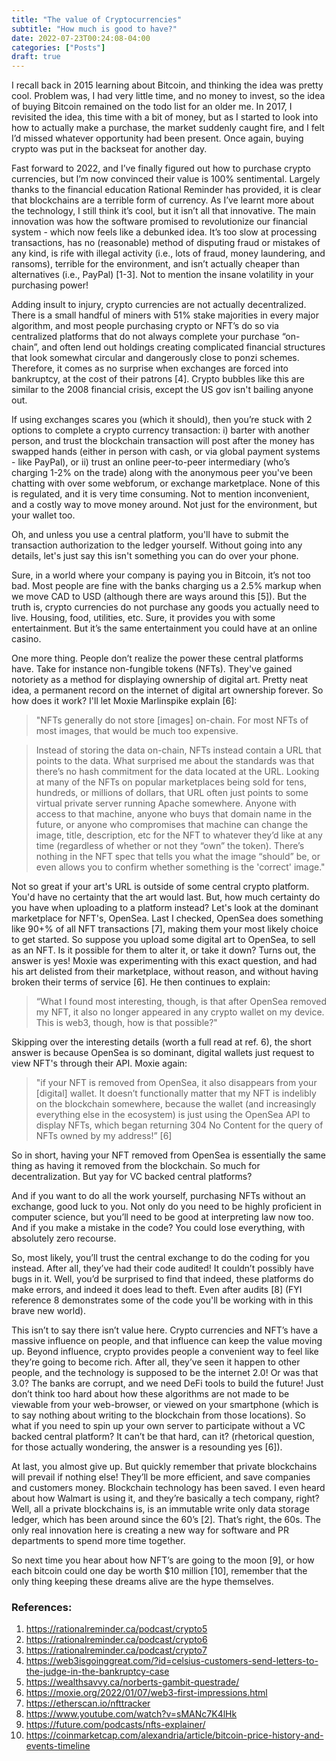 ```yaml
---
title: "The value of Cryptocurrencies"
subtitle: "How much is good to have?"
date: 2022-07-23T00:24:08-04:00
categories: ["Posts"]
draft: true
---
```


I recall back in 2015 learning about Bitcoin, and thinking the idea was pretty cool. Problem was, I had very little time, and no money to invest, so the idea of buying Bitcoin remained on the todo list for an older me. In 2017, I revisited the idea, this time with a bit of money, but as I started to look into how to actually make a purchase, the market suddenly caught fire, and I felt I’d missed whatever opportunity had been present. Once again, buying crypto was put in the backseat for another day.

Fast forward to 2022, and I’ve finally figured out how to purchase crypto currencies, but I’m now convinced their value is 100% sentimental. Largely thanks to the financial education Rational Reminder has provided, it is clear that blockchains are a terrible form of currency. As I’ve learnt more about the technology, I still think it’s cool, but it isn’t all that innovative. The main innovation was how the software promised to revolutionize our financial system - which now feels like a debunked idea. It’s too slow at processing transactions, has no (reasonable) method of disputing fraud or mistakes of any kind, is rife with illegal activity (i.e., lots of fraud, money laundering, and ransoms), terrible for the environment, and isn’t actually cheaper than alternatives (i.e., PayPal) [1-3]. Not to mention the insane volatility in your purchasing power!

Adding insult to injury, crypto currencies are not actually decentralized. There is a small handful of miners with 51% stake majorities in every major algorithm, and most people purchasing crypto or NFT’s do so via centralized platforms that do not always complete your purchase “on-chain”, and often lend out holdings creating complicated financial structures that look somewhat circular and dangerously close to ponzi schemes. Therefore, it comes as no surprise when exchanges are forced into bankruptcy, at the cost of their patrons [4]. Crypto bubbles like this are similar to the 2008 financial crisis, except the US gov isn't bailing anyone out.

If using exchanges scares you (which it should), then you’re stuck with 2 options to complete a crypto currency transaction: i) barter with another person, and trust the blockchain transaction will post after the money has swapped hands (either in person with cash, or via global payment systems - like PayPal), or ii) trust an online peer-to-peer intermediary (who’s charging 1-2% on the trade) along with the anonymous peer you've been chatting with over some webforum, or exchange marketplace. None of this is regulated, and it is very time consuming. Not to mention inconvenient, and a costly way to move money around. Not just for the environment, but your wallet too.

Oh, and unless you use a central platform, you'll have to submit the transaction authorization to the ledger yourself. Without going into any details, let's just say this isn't something you can do over your phone.

Sure, in a world where your company is paying you in Bitcoin, it’s not too bad. Most people are fine with the banks charging us a 2.5% markup when we move CAD to USD (although there are ways around this [5]). But the truth is, crypto currencies do not purchase any goods you actually need to live. Housing, food, utilities, etc. Sure, it provides you with some entertainment. But it’s the same entertainment you could have at an online casino.

One more thing. People don’t realize the power these central platforms have. Take for instance non-fungible tokens (NFTs). They've gained notoriety as a method for displaying ownership of digital art. Pretty neat idea, a permanent record on the internet of digital art ownership forever. So how does it work? I'll let Moxie Marlinspike explain [6]:

> "NFTs generally do not store [images] on-chain. For most NFTs of most images, that would be much too expensive.

> Instead of storing the data on-chain, NFTs instead contain a URL that points to the data. What surprised me about the standards was that there’s no hash commitment for the data located at the URL. Looking at many of the NFTs on popular marketplaces being sold for tens, hundreds, or millions of dollars, that URL often just points to some virtual private server running Apache somewhere. Anyone with access to that machine, anyone who buys that domain name in the future, or anyone who compromises that machine can change the image, title, description, etc for the NFT to whatever they’d like at any time (regardless of whether or not they “own” the token). There’s nothing in the NFT spec that tells you what the image “should” be, or even allows you to confirm whether something is the 'correct' image."

Not so great if your art's URL is outside of some central crypto platform. You'd have no certainty that the art would last. But, how much certainty do you have when uploading to a platform instead? Let's look at the dominant marketplace for NFT's, OpenSea. Last I checked, OpenSea does something like 90+% of all NFT transactions [7], making them your most likely choice to get started. So suppose you upload some digital art to OpenSea, to sell as an NFT. Is it possible for them to alter it, or take it down? Turns out, the answer is yes! Moxie was experimenting with this exact question, and had his art delisted from their marketplace, without reason, and without having broken their terms of service [6]. He then continues to explain:

> “What I found most interesting, though, is that after OpenSea removed my NFT, it also no longer appeared in any crypto wallet on my device. This is web3, though, how is that possible?"

Skipping over the interesting details (worth a full read at ref. 6), the short answer is because OpenSea is so dominant, digital wallets just request to view NFT's through their API. Moxie again:

> "if your NFT is removed from OpenSea, it also disappears from your [digital] wallet. It doesn’t functionally matter that my NFT is indelibly on the blockchain somewhere, because the wallet (and increasingly everything else in the ecosystem) is just using the OpenSea API to display NFTs, which began returning 304 No Content for the query of NFTs owned by my address!” [6]

So in short, having your NFT removed from OpenSea is essentially the same thing as having it removed from the blockchain. So much for decentralization. But yay for VC backed central platforms?

And if you want to do all the work yourself, purchasing NFTs without an exchange, good luck to you. Not only do you need to be highly proficient in computer science, but you’ll need to be good at interpreting law now too. And if you make a mistake in the code? You could lose everything, with absolutely zero recourse.

So, most likely, you’ll trust the central exchange to do the coding for you instead. After all, they’ve had their code audited! It couldn’t possibly have bugs in it. Well, you’d be surprised to find that indeed, these platforms do make errors, and indeed it does lead to theft. Even after audits [8] (FYI reference 8 demonstrates some of the code you'll be working with in this brave new world).

This isn’t to say there isn’t value here. Crypto currencies and NFT’s have a massive influence on people, and that influence can keep the value moving up. Beyond influence, crypto provides people a convenient way to feel like they’re going to become rich. After all, they’ve seen it happen to other people, and the technology is supposed to be the internet 2.0! Or was that 3.0? The banks are corrupt, and we need DeFi tools to build the future! Just don’t think too hard about how these algorithms are not made to be viewable from your web-browser, or viewed on your smartphone (which is to say nothing about writing to the blockchain from those locations). So what if you need to spin up your own server to participate without a VC backed central platform? It can’t be that hard, can it? (rhetorical question, for those actually wondering, the answer is a resounding yes [6]).

At last, you almost give up. But quickly remember that private blockchains will prevail if nothing else! They’ll be more efficient, and save companies and customers money. Blockchain technology has been saved. I even heard about how Walmart is using it, and they’re basically a tech company, right? Well, all a private blockchains is, is an immutable write only data storage ledger, which has been around since the 60’s [2]. That’s right, the 60s. The only real innovation here is creating a new way for software and PR departments to spend more time together.

So next time you hear about how NFT’s are going to the moon [9], or how each bitcoin could one day be worth $10 million [10], remember that the only thing keeping these dreams alive are the hype themselves. 


### References:
1. https://rationalreminder.ca/podcast/crypto5
2. https://rationalreminder.ca/podcast/crypto6 
3. https://rationalreminder.ca/podcast/crypto7
4. https://web3isgoinggreat.com/?id=celsius-customers-send-letters-to-the-judge-in-the-bankruptcy-case
5. https://wealthsavvy.ca/norberts-gambit-questrade/
6. https://moxie.org/2022/01/07/web3-first-impressions.html 
7. https://etherscan.io/nfttracker
8. https://www.youtube.com/watch?v=sMANc7K4lHk 
9. https://future.com/podcasts/nfts-explainer/
10. https://coinmarketcap.com/alexandria/article/bitcoin-price-history-and-events-timeline 
